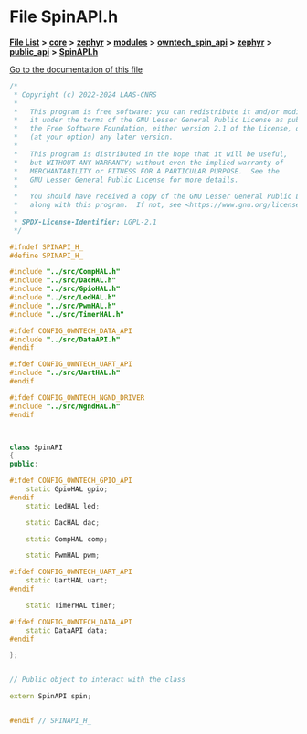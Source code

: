 

# File SpinAPI.h

[**File List**](files.md) **>** [**core**](dir_771164b9325b04f1442f7a3ffa8ecb89.md) **>** [**zephyr**](dir_09002e7ce91f09aeb040dfd1861a47f4.md) **>** [**modules**](dir_6d0fb8ab814c517e7f155fb837e32f72.md) **>** [**owntech\_spin\_api**](dir_87330bcbf7fe698536ea5946c1b90585.md) **>** [**zephyr**](dir_83abe2f3de580445b50d57f614c989e1.md) **>** [**public\_api**](dir_9feddb36ca121fb6172e0f3e47b6ec72.md) **>** [**SpinAPI.h**](SpinAPI_8h.md)

[Go to the documentation of this file](SpinAPI_8h.md)


```C++
/*
 * Copyright (c) 2022-2024 LAAS-CNRS
 *
 *   This program is free software: you can redistribute it and/or modify
 *   it under the terms of the GNU Lesser General Public License as published by
 *   the Free Software Foundation, either version 2.1 of the License, or
 *   (at your option) any later version.
 *
 *   This program is distributed in the hope that it will be useful,
 *   but WITHOUT ANY WARRANTY; without even the implied warranty of
 *   MERCHANTABILITY or FITNESS FOR A PARTICULAR PURPOSE.  See the
 *   GNU Lesser General Public License for more details.
 *
 *   You should have received a copy of the GNU Lesser General Public License
 *   along with this program.  If not, see <https://www.gnu.org/licenses/>.
 *
 * SPDX-License-Identifier: LGPL-2.1
 */

#ifndef SPINAPI_H_
#define SPINAPI_H_

#include "../src/CompHAL.h"
#include "../src/DacHAL.h"
#include "../src/GpioHAL.h"
#include "../src/LedHAL.h"
#include "../src/PwmHAL.h"
#include "../src/TimerHAL.h"

#ifdef CONFIG_OWNTECH_DATA_API
#include "../src/DataAPI.h"
#endif

#ifdef CONFIG_OWNTECH_UART_API
#include "../src/UartHAL.h"
#endif

#ifdef CONFIG_OWNTECH_NGND_DRIVER
#include "../src/NgndHAL.h"
#endif



class SpinAPI
{
public:

#ifdef CONFIG_OWNTECH_GPIO_API
    static GpioHAL gpio;
#endif
    static LedHAL led;

    static DacHAL dac;

    static CompHAL comp;

    static PwmHAL pwm;

#ifdef CONFIG_OWNTECH_UART_API
    static UartHAL uart;
#endif

    static TimerHAL timer;

#ifdef CONFIG_OWNTECH_DATA_API
    static DataAPI data;
#endif

};


// Public object to interact with the class

extern SpinAPI spin;


#endif // SPINAPI_H_
```


